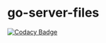 # go-server-files

[![Codacy Badge](https://api.codacy.com/project/badge/Grade/db089287937a4d0eb8818bfe430a6890)](https://app.codacy.com/gh/idylicaro/go-server-files?utm_source=github.com&utm_medium=referral&utm_content=idylicaro/go-server-files&utm_campaign=Badge_Grade_Settings)